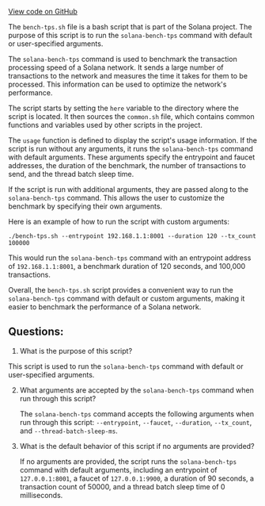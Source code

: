 [View code on GitHub](https://github.com/solana-labs/solana/blob/master/multinode-demo/bench-tps.sh)

The `bench-tps.sh` file is a bash script that is part of the Solana project. The purpose of this script is to run the `solana-bench-tps` command with default or user-specified arguments. 

The `solana-bench-tps` command is used to benchmark the transaction processing speed of a Solana network. It sends a large number of transactions to the network and measures the time it takes for them to be processed. This information can be used to optimize the network's performance.

The script starts by setting the `here` variable to the directory where the script is located. It then sources the `common.sh` file, which contains common functions and variables used by other scripts in the project.

The `usage` function is defined to display the script's usage information. If the script is run without any arguments, it runs the `solana-bench-tps` command with default arguments. These arguments specify the entrypoint and faucet addresses, the duration of the benchmark, the number of transactions to send, and the thread batch sleep time.

If the script is run with additional arguments, they are passed along to the `solana-bench-tps` command. This allows the user to customize the benchmark by specifying their own arguments.

Here is an example of how to run the script with custom arguments:

```
./bench-tps.sh --entrypoint 192.168.1.1:8001 --duration 120 --tx_count 100000
```

This would run the `solana-bench-tps` command with an entrypoint address of `192.168.1.1:8001`, a benchmark duration of 120 seconds, and 100,000 transactions.

Overall, the `bench-tps.sh` script provides a convenient way to run the `solana-bench-tps` command with default or custom arguments, making it easier to benchmark the performance of a Solana network.
## Questions: 
 1. What is the purpose of this script?
   
   This script is used to run the `solana-bench-tps` command with default or user-specified arguments.

2. What arguments are accepted by the `solana-bench-tps` command when run through this script?
   
   The `solana-bench-tps` command accepts the following arguments when run through this script: `--entrypoint`, `--faucet`, `--duration`, `--tx_count`, and `--thread-batch-sleep-ms`.

3. What is the default behavior of this script if no arguments are provided?
   
   If no arguments are provided, the script runs the `solana-bench-tps` command with default arguments, including an entrypoint of `127.0.0.1:8001`, a faucet of `127.0.0.1:9900`, a duration of 90 seconds, a transaction count of 50000, and a thread batch sleep time of 0 milliseconds.